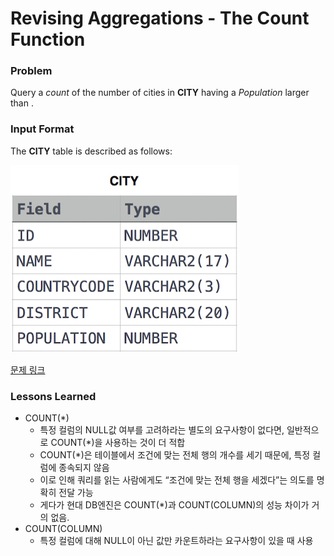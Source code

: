 # Revising Aggregations - The Count Function

### Problem

Query a *count* of the number of cities in **CITY** having a *Population* larger than .

### Input Format

The **CITY** table is described as follows:

![image.png](image.png)

[문제 링크](https://www.hackerrank.com/challenges/revising-aggregations-the-count-function/problem?isFullScreen=true)

### Lessons Learned

- COUNT(*)
    - 특정 컬럼의 NULL값 여부를 고려하라는 별도의 요구사항이 없다면, 일반적으로 COUNT(*)을 사용하는 것이 더 적합
    - COUNT(*)은 테이블에서 조건에 맞는 전체 행의 개수를 세기 때문에, 특정 컬럼에 종속되지 않음
    - 이로 인해 쿼리를 읽는 사람에게도 “조건에 맞는 전체 행을 세겠다”는 의도를 명확히 전달 가능
    - 게다가 현대 DB엔진은 COUNT(*)과 COUNT(COLUMN)의 성능 차이가 거의 없음.
- COUNT(COLUMN)
    - 특정 컬럼에 대해 NULL이 아닌 값만 카운트하라는 요구사항이 있을 때 사용
